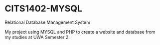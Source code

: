 # CITS1402-MYSQL
Relational Database Management System

My project using MYSQL and PHP to create a website and database from my studies at UWA Semester 2.
